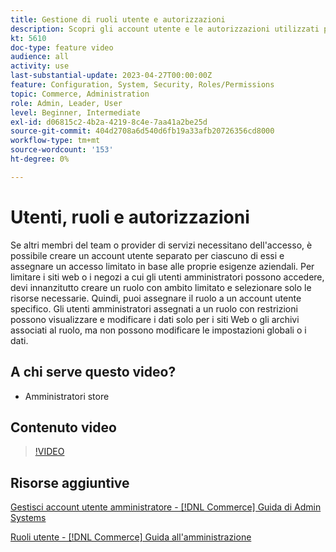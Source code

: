 ```yaml
---
title: Gestione di ruoli utente e autorizzazioni
description: Scopri gli account utente e le autorizzazioni utilizzati per controllare l'accesso al sito Web  [!DNL Commerce]  e archiviare i dati nell'amministratore.
kt: 5610
doc-type: feature video
audience: all
activity: use
last-substantial-update: 2023-04-27T00:00:00Z
feature: Configuration, System, Security, Roles/Permissions
topic: Commerce, Administration
role: Admin, Leader, User
level: Beginner, Intermediate
exl-id: d06815c2-4b2a-4219-8c4e-7aa41a2be25d
source-git-commit: 404d2708a6d540d6fb19a33afb20726356cd8000
workflow-type: tm+mt
source-wordcount: '153'
ht-degree: 0%

---
```


# Utenti, ruoli e autorizzazioni

Se altri membri del team o provider di servizi necessitano dell&#39;accesso, è possibile creare un account utente separato per ciascuno di essi e assegnare un accesso limitato in base alle proprie esigenze aziendali. Per limitare i siti web o i negozi a cui gli utenti amministratori possono accedere, devi innanzitutto creare un ruolo con ambito limitato e selezionare solo le risorse necessarie. Quindi, puoi assegnare il ruolo a un account utente specifico. Gli utenti amministratori assegnati a un ruolo con restrizioni possono visualizzare e modificare i dati solo per i siti Web o gli archivi associati al ruolo, ma non possono modificare le impostazioni globali o i dati.

## A chi serve questo video?

- Amministratori store

## Contenuto video

>[!VIDEO](https://video.tv.adobe.com/v/3443515?quality=12&learn=on&captions=ita)

## Risorse aggiuntive

[Gestisci account utente amministratore - [!DNL Commerce] Guida di Admin Systems](https://experienceleague.adobe.com/docs/commerce-admin/systems/user-accounts/permissions-users-all.html?lang=it)

[Ruoli utente - [!DNL Commerce] Guida all&#39;amministrazione](https://experienceleague.adobe.com/docs/commerce-admin/systems/user-accounts/permissions-user-roles.html?lang=it)
